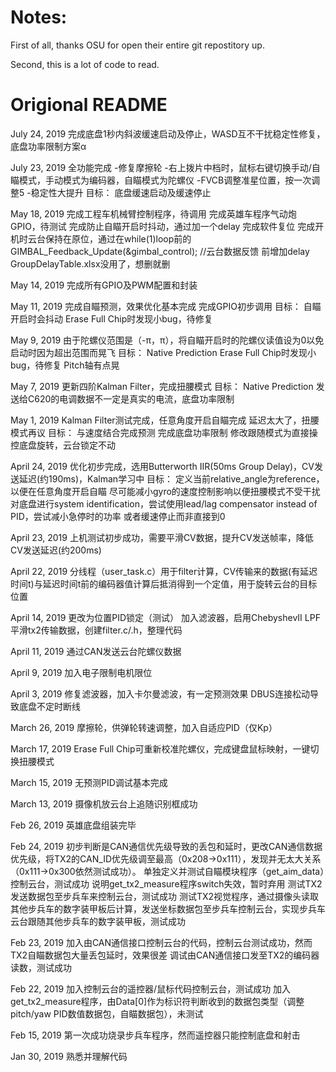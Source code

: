 # Notes:

First of all, thanks OSU for open their entire git repostitory up.

Second, this is a lot of code to read.


# Origional README

July 24, 2019
完成底盘1秒内斜波缓速启动及停止，WASD互不干扰稳定性修复，底盘功率限制方案α

July 23, 2019
全功能完成
-修复摩擦轮
-右上拨片中档时，鼠标右键切换手动/自瞄模式，手动模式为编码器，自瞄模式为陀螺仪
-FVCB调整准星位置，按一次调整5
-稳定性大提升
目标：	底盘缓速启动及缓速停止

May 18, 2019
完成工程车机械臂控制程序，待调用
完成英雄车程序气动炮GPIO，待测试
完成防止自瞄开启时抖动，通过加一个delay
完成软件复位
完成开机时云台保持在原位，通过在while(1)loop前的   GIMBAL_Feedback_Update(&gimbal_control);             //云台数据反馈   前增加delay
GroupDelayTable.xlsx没用了，想删就删

May 14, 2019
完成所有GPIO及PWM配置和封装

May 11, 2019
完成自瞄预测，效果优化基本完成
完成GPIO初步调用
目标：	自瞄开启时会抖动
	Erase Full Chip时发现小bug，待修复

May 9, 2019
由于陀螺仪范围是（-π，π），将自瞄开启时的陀螺仪读值设为0以免启动时因为超出范围而晃飞
目标：	Native Prediction
	Erase Full Chip时发现小bug，待修复
	Pitch轴有点晃

May 7, 2019
更新四阶Kalman Filter，完成扭腰模式
目标：	Native Prediction
	发送给C620的电调数据不一定是真实的电流，底盘功率限制

May 1, 2019
Kalman Filter测试完成，任意角度开启自瞄完成
延迟太大了，扭腰模式再议
目标：	与速度结合完成预测
	完成底盘功率限制
	修改跟随模式为直接操控底盘旋转，云台锁定不动

April 24, 2019
优化初步完成，选用Butterworth IIR(50ms Group Delay)，CV发送延迟(约190ms)，Kalman学习中
目标：	定义当前relative_angle为reference，以便在任意角度开启自瞄
	尽可能减小gyro的速度控制影响以便扭腰模式不受干扰
	对底盘进行system identification，尝试使用lead/lag compensator instead of PID，尝试减小急停时的功率
	或者缓速停止而非直接到0

April 23, 2019
上机测试初步成功，需要平滑CV数据，提升CV发送帧率，降低CV发送延迟(约200ms)

April 22, 2019
分线程（user_task.c）用于filter计算，CV传输来的数据(有延迟时间t)与延迟时间t前的编码器值计算后抵消得到一个定值，用于旋转云台的目标位置

April 14, 2019
更改为位置PID锁定（测试）
加入滤波器，启用ChebyshevII LPF平滑tx2传输数据，创建filter.c/.h，整理代码

April 11, 2019
通过CAN发送云台陀螺仪数据

April 9, 2019
加入电子限制电机限位

April 3, 2019
修复滤波器，加入卡尔曼滤波，有一定预测效果
DBUS连接松动导致底盘不定时断线

March 26, 2019
摩擦轮，供弹轮转速调整，加入自适应PID（仅Kp）

March 17, 2019
Erase Full Chip可重新校准陀螺仪，完成键盘鼠标映射，一键切换扭腰模式

March 15, 2019
无预测PID调试基本完成

March 13, 2019
摄像机放云台上追随识别框成功

Feb 26, 2019
英雄底盘组装完毕

Feb 24, 2019
初步判断是CAN通信优先级导致的丢包和延时，更改CAN通信数据优先级，将TX2的CAN_ID优先级调至最高（0x208->0x111），发现并无太大关系（0x111->0x300依然测试成功）。
单独定义并测试自瞄模块程序（get_aim_data）控制云台，测试成功
说明get_tx2_measure程序switch失效，暂时弃用
测试TX2发送数据包至步兵车来控制云台，测试成功
测试TX2视觉程序，通过摄像头读取其他步兵车的数字装甲板后计算，发送坐标数据包至步兵车控制云台，实现步兵车云台跟随其他步兵车的数字装甲板，测试成功

Feb 23, 2019
加入由CAN通信接口控制云台的代码，控制云台测试成功，然而TX2自瞄数据包大量丢包延时，效果很差
调试由CAN通信接口发至TX2的编码器读数，测试成功

Feb 22, 2019
加入控制云台的遥控器/鼠标代码控制云台，测试成功
加入get_tx2_measure程序，由Data[0]作为标识符判断收到的数据包类型（调整pitch/yaw PID数值数据包，自瞄数据包），未测试

Feb 15, 2019
第一次成功烧录步兵车程序，然而遥控器只能控制底盘和射击

Jan 30, 2019
熟悉并理解代码
